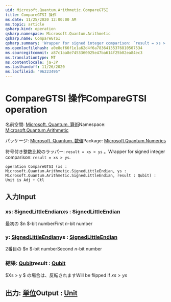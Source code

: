 ```yaml
---
uid: Microsoft.Quantum.Arithmetic.CompareGTSI
title: CompareGTSI 操作
ms.date: 11/25/2020 12:00:00 AM
ms.topic: article
qsharp.kind: operation
qsharp.namespace: Microsoft.Quantum.Arithmetic
qsharp.name: CompareGTSI
qsharp.summary: 'Wrapper for signed integer comparison: `result = xs > ys`.'
ms.openlocfilehash: a0e8ef66f1e1a62d4f6a78364135376810507534
ms.sourcegitcommit: a87c1aa8e7453360025e47ba614f25b02ea84ec3
ms.translationtype: MT
ms.contentlocale: ja-JP
ms.lasthandoff: 11/26/2020
ms.locfileid: "96223495"
---
```

# <a name="comparegtsi-operation"></a><span data-ttu-id="9bdb3-102">CompareGTSI 操作</span><span class="sxs-lookup"><span data-stu-id="9bdb3-102">CompareGTSI operation</span></span>

<span data-ttu-id="9bdb3-103">名前空間: [Microsoft. Quantum. 算術](xref:Microsoft.Quantum.Arithmetic)</span><span class="sxs-lookup"><span data-stu-id="9bdb3-103">Namespace: [Microsoft.Quantum.Arithmetic](xref:Microsoft.Quantum.Arithmetic)</span></span>

<span data-ttu-id="9bdb3-104">パッケージ: [Microsoft. Quantum. 数値](https://nuget.org/packages/Microsoft.Quantum.Numerics)</span><span class="sxs-lookup"><span data-stu-id="9bdb3-104">Package: [Microsoft.Quantum.Numerics](https://nuget.org/packages/Microsoft.Quantum.Numerics)</span></span>


<span data-ttu-id="9bdb3-105">符号付き整数比較のラッパー: `result = xs > ys` 。</span><span class="sxs-lookup"><span data-stu-id="9bdb3-105">Wrapper for signed integer comparison: `result = xs > ys`.</span></span>

```qsharp
operation CompareGTSI (xs : Microsoft.Quantum.Arithmetic.SignedLittleEndian, ys : Microsoft.Quantum.Arithmetic.SignedLittleEndian, result : Qubit) : Unit is Adj + Ctl
```


## <a name="input"></a><span data-ttu-id="9bdb3-106">入力</span><span class="sxs-lookup"><span data-stu-id="9bdb3-106">Input</span></span>

### <a name="xs--signedlittleendian"></a><span data-ttu-id="9bdb3-107">xs: [SignedLittleEndian](xref:Microsoft.Quantum.Arithmetic.SignedLittleEndian)</span><span class="sxs-lookup"><span data-stu-id="9bdb3-107">xs : [SignedLittleEndian](xref:Microsoft.Quantum.Arithmetic.SignedLittleEndian)</span></span>

<span data-ttu-id="9bdb3-108">最初の $n $-bit number</span><span class="sxs-lookup"><span data-stu-id="9bdb3-108">First $n$-bit number</span></span>


### <a name="ys--signedlittleendian"></a><span data-ttu-id="9bdb3-109">y: [SignedLittleEndian](xref:Microsoft.Quantum.Arithmetic.SignedLittleEndian)</span><span class="sxs-lookup"><span data-stu-id="9bdb3-109">ys : [SignedLittleEndian](xref:Microsoft.Quantum.Arithmetic.SignedLittleEndian)</span></span>

<span data-ttu-id="9bdb3-110">2番目の $n $-bit number</span><span class="sxs-lookup"><span data-stu-id="9bdb3-110">Second $n$-bit number</span></span>


### <a name="result--qubit"></a><span data-ttu-id="9bdb3-111">結果: [Qubit](xref:microsoft.quantum.lang-ref.qubit)</span><span class="sxs-lookup"><span data-stu-id="9bdb3-111">result : [Qubit](xref:microsoft.quantum.lang-ref.qubit)</span></span>

<span data-ttu-id="9bdb3-112">$Xs > y $ の場合は、反転されます</span><span class="sxs-lookup"><span data-stu-id="9bdb3-112">Will be flipped if $xs > ys$</span></span>



## <a name="output--unit"></a><span data-ttu-id="9bdb3-113">出力: [単位](xref:microsoft.quantum.lang-ref.unit)</span><span class="sxs-lookup"><span data-stu-id="9bdb3-113">Output : [Unit](xref:microsoft.quantum.lang-ref.unit)</span></span>

